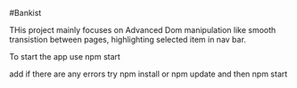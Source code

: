 #Bankist

THis project mainly focuses on Advanced Dom manipulation like smooth transistion between pages, highlighting selected item in nav bar.

To start the app use
npm start

add if there are any errors try
npm install or npm update and then npm start
